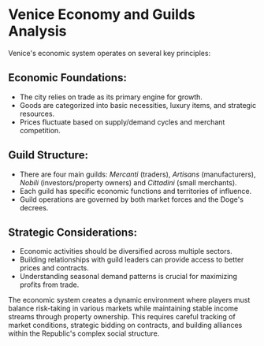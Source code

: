 # Venice Economy and Guilds Analysis

Venice's economic system operates on several key principles:

## Economic Foundations:
- The city relies on trade as its primary engine for growth.
- Goods are categorized into basic necessities, luxury items, and strategic resources.
- Prices fluctuate based on supply/demand cycles and merchant competition.

## Guild Structure:
- There are four main guilds: *Mercanti* (traders), *Artisans* (manufacturers), 
  *Nobili* (investors/property owners) and *Cittadini* (small merchants).
- Each guild has specific economic functions and territories of influence.
- Guild operations are governed by both market forces and the Doge's decrees.

## Strategic Considerations:
- Economic activities should be diversified across multiple sectors.
- Building relationships with guild leaders can provide access to better prices and contracts.
- Understanding seasonal demand patterns is crucial for maximizing profits from trade.

The economic system creates a dynamic environment where players must balance risk-taking in various markets while maintaining stable income streams through property ownership. This requires careful tracking of market conditions, strategic bidding on contracts, and building alliances within the Republic's complex social structure.
